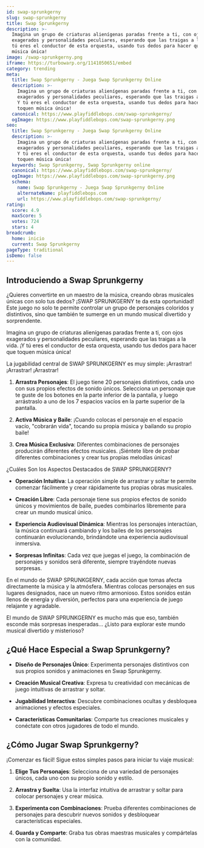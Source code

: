 ```yaml
---
id: swap-sprunkgerny
slug: swap-sprunkgerny
title: Swap Sprunkgerny
description: >-
  Imagina un grupo de criaturas alienígenas paradas frente a ti, con ojos
  exagerados y personalidades peculiares, esperando que las traigas a la vida. Y
  tú eres el conductor de esta orquesta, usando tus dedos para hacer que toquen
  música única!
image: /swap-sprunkgerny.png
iframe: https://turbowarp.org/1141050651/embed
category: trending
meta:
  title: Swap Sprunkgerny - Juega Swap Sprunkgerny Online
  description: >-
    Imagina un grupo de criaturas alienígenas paradas frente a ti, con ojos
    exagerados y personalidades peculiares, esperando que las traigas a la vida.
    Y tú eres el conductor de esta orquesta, usando tus dedos para hacer que
    toquen música única!
  canonical: https://www.playfiddlebops.com/swap-sprunkgerny/
  ogImage: https://www.playfiddlebops.com/swap-sprunkgerny.png
seo:
  title: Swap Sprunkgerny - Juega Swap Sprunkgerny Online
  description: >-
    Imagina un grupo de criaturas alienígenas paradas frente a ti, con ojos
    exagerados y personalidades peculiares, esperando que las traigas a la vida.
    Y tú eres el conductor de esta orquesta, usando tus dedos para hacer que
    toquen música única!
  keywords: Swap Sprunkgerny, Swap Sprunkgerny online
  canonical: https://www.playfiddlebops.com/swap-sprunkgerny/
  ogImage: https://www.playfiddlebops.com/swap-sprunkgerny.png
  schema:
    name: Swap Sprunkgerny - Juega Swap Sprunkgerny Online
    alternateName: playfiddlebops.com
    url: https://www.playfiddlebops.com/swap-sprunkgerny/
rating:
  score: 4.9
  maxScore: 5
  votes: 724
  stars: 4
breadcrumb:
  home: inicio
  current: Swap Sprunkgerny
pageType: traditional
isDemo: false
---
```


## Introduciendo a Swap Sprunkgerny

¿Quieres convertirte en un maestro de la música, creando obras musicales únicas con solo tus dedos? ¡SWAP SPRUNKGERNY te da esta oportunidad! Este juego no solo te permite controlar un grupo de personajes coloridos y distintivos, sino que también te sumerge en un mundo musical divertido y sorprendente.

Imagina un grupo de criaturas alienígenas paradas frente a ti, con ojos exagerados y personalidades peculiares, esperando que las traigas a la vida. ¡Y tú eres el conductor de esta orquesta, usando tus dedos para hacer que toquen música única!

La jugabilidad central de SWAP SPRUNKGERNY es muy simple: ¡Arrastrar! ¡Arrastrar! ¡Arrastrar!

1. **Arrastra Personajes**: El juego tiene 20 personajes distintivos, cada uno con sus propios efectos de sonido únicos. Selecciona un personaje que te guste de los botones en la parte inferior de la pantalla, y luego arrástraslo a uno de los 7 espacios vacíos en la parte superior de la pantalla.

1. **Activa Música y Baile**: ¡Cuando colocas el personaje en el espacio vacío, "cobrarán vida", tocando su propia música y bailando su propio baile!

1. **Crea Música Exclusiva**: Diferentes combinaciones de personajes producirán diferentes efectos musicales. ¡Siéntete libre de probar diferentes combinaciones y crear tus propias melodías únicas!

¿Cuáles Son los Aspectos Destacados de SWAP SPRUNKGERNY?

- **Operación Intuitiva**: La operación simple de arrastrar y soltar te permite comenzar fácilmente y crear rápidamente tus propias obras musicales.

- **Creación Libre**: Cada personaje tiene sus propios efectos de sonido únicos y movimientos de baile, puedes combinarlos libremente para crear un mundo musical único.

- **Experiencia Audiovisual Dinámica**: Mientras los personajes interactúan, la música continuará cambiando y los bailes de los personajes continuarán evolucionando, brindándote una experiencia audiovisual inmersiva.

- **Sorpresas Infinitas**: Cada vez que juegas el juego, la combinación de personajes y sonidos será diferente, siempre trayéndote nuevas sorpresas.

En el mundo de SWAP SPRUNKGERNY, cada acción que tomas afecta directamente la música y la atmósfera. Mientras colocas personajes en sus lugares designados, nace un nuevo ritmo armonioso. Estos sonidos están llenos de energía y diversión, perfectos para una experiencia de juego relajante y agradable.

El mundo de SWAP SPRUNKGERNY es mucho más que eso, también esconde más sorpresas inesperadas... ¿Listo para explorar este mundo musical divertido y misterioso?

## ¿Qué Hace Especial a Swap Sprunkgerny?

- **Diseño de Personajes Único**: Experimenta personajes distintivos con sus propios sonidos y animaciones en Swap Sprunkgerny.

- **Creación Musical Creativa**: Expresa tu creatividad con mecánicas de juego intuitivas de arrastrar y soltar.

- **Jugabilidad Interactiva**: Descubre combinaciones ocultas y desbloquea animaciones y efectos especiales.

- **Características Comunitarias**: Comparte tus creaciones musicales y conéctate con otros jugadores de todo el mundo.

## ¿Cómo Jugar Swap Sprunkgerny?

¡Comenzar es fácil! Sigue estos simples pasos para iniciar tu viaje musical:

1. **Elige Tus Personajes**: Selecciona de una variedad de personajes únicos, cada uno con su propio sonido y estilo.

1. **Arrastra y Suelta**: Usa la interfaz intuitiva de arrastrar y soltar para colocar personajes y crear música.

1. **Experimenta con Combinaciones**: Prueba diferentes combinaciones de personajes para descubrir nuevos sonidos y desbloquear características especiales.

1. **Guarda y Comparte**: Graba tus obras maestras musicales y compártelas con la comunidad.